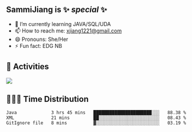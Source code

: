 ## SammiJiang is  ✨ _special_ ✨ 


- 🌱 I’m currently learning JAVA/SQL/UDA
- 📫 How to reach me: xjiang1221@gmail.com
- 😄 Pronouns: She/Her
- ⚡ Fun fact: EDG NB
## 👾 Activities 

![](https://github-readme-stats.vercel.app/api?username=SammiJiang&theme=gruvbox )

## 👩🏼‍💻 Time Distribution 

<!--START_SECTION:waka-->

```text
Java             3 hrs 45 mins   ██████████████████████░░░   88.38 %
XML              21 mins         ██░░░░░░░░░░░░░░░░░░░░░░░   08.43 %
GitIgnore file   8 mins          ▓░░░░░░░░░░░░░░░░░░░░░░░░   03.19 %
```

<!--END_SECTION:waka-->

